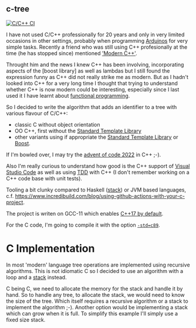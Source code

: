 c-tree
------

[![C/C++ CI](https://github.com/benoitpas/c-tree/actions/workflows/ccpp.yml/badge.svg)](https://github.com/benoitpas/c-tree/actions/workflows/ccpp.yml)

I have not used C/C++ professionally for 20 years and only in very limited occasions in other settings, probably when programming [Arduinos](https://www.arduino.cc/) for very simple tasks. Recently a friend who was still using C++ profesionally at the time (he has stopped since) mentioned ['Modern C++'](https://www.modernescpp.com/index.php/what-is-modern-c).

Throught him and the news I knew C++ has been involving, incorporating aspects of the [boost library] as well as lambdas but I still found the expression funny as C++ did not really strike me as modern. But as I hadn't looked into C++ for a very long time I thought that trying to understand whether C++ is now modern could be interesting, especially since I last used it I have learnt about [functional programming](https://en.wikipedia.org/wiki/Functional_programming).

So I decided to write the algorithm that adds an identifier to a tree with various flavour of C/C++:
* classic C without object orientation
* OO C++, first without the [Standard Template Library](https://en.wikipedia.org/wiki/Standard_Template_Library)
* other variants using if appropriate the  [Standard Template Library](https://en.wikipedia.org/wiki/Standard_Template_Library) or [Boost](https://www.boost.org/).

If I'm bowled over, I may try the [advent of code 2022](https://adventofcode.com/2022) in C++ ;-).

Also I'm really curious to understand how good is the C++ support of [Visual Studio Code](https://code.visualstudio.com/) as well as using [TDD](https://code.visualstudio.com/) with C++ (I don't remember working on a C++ code base with unit tests).

Tooling a bit clunky compared to Haskell ([stack](https://docs.haskellstack.org/en/stable/)) or JVM based languages, c.f. https://www.incredibuild.com/blog/using-github-actions-with-your-c-project.

The project is writen on GCC-11 which enables [C++17 by default](https://gcc.gnu.org/gcc-11/changes.html).

For the C code, I'm going to compile it with the option [`-std=c89`](https://en.wikipedia.org/wiki/ANSI_C#C89).

# C Implementation

In most 'modern' language tree operations are implemented using recursive algorithms. This is not idiomatic C so I decided to use an algorithm with a loop and a [stack](https://en.wikipedia.org/wiki/Stack_(abstract_data_type)) instead.

C being C, we need to allocate the memory for the stack and handle it by hand. So to handle any tree, to allocate the stack, we would need to know the size of the tree. Which itself requires a recursive algorithm or a stack to implement the algorithm ;-). Another option would be implementing a stack which can grow when it is full. To simplify this example I'll simply use a fixed size stack.


